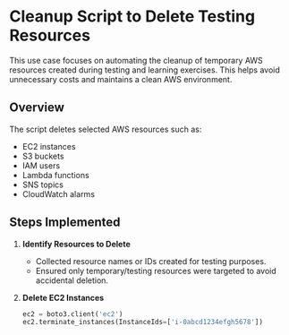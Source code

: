 # Cleanup Script to Delete Testing Resources

This use case focuses on automating the cleanup of temporary AWS resources created during testing and learning exercises. This helps avoid unnecessary costs and maintains a clean AWS environment.

## Overview

The script deletes selected AWS resources such as:

- EC2 instances
- S3 buckets
- IAM users
- Lambda functions
- SNS topics
- CloudWatch alarms

## Steps Implemented

1. **Identify Resources to Delete**
   - Collected resource names or IDs created for testing purposes.
   - Ensured only temporary/testing resources were targeted to avoid accidental deletion.

2. **Delete EC2 Instances**
   ```python
   ec2 = boto3.client('ec2')
   ec2.terminate_instances(InstanceIds=['i-0abcd1234efgh5678'])
